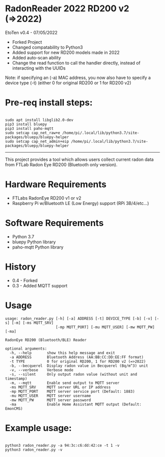 # RadonReader 2022 RD200 v2 (=>2022)


EtoTen v0.4 - 07/05/2022
- Forked Project
- Changed compatability to Python3 
- Added support for new RD200 models made in 2022
- Added auto-scan ability 
- Change the read function to call the handler directly, instead of interacting with the UUIDs

Note: if specifying an (-a) MAC address, you now also have to specify a device type (-t) (either 0 for original RD200 or 1 for RD200 v2)


# Pre-req install steps:

<pre><code>
sudo apt install libglib2.0-dev
pip3 install bluepy
pip3 install paho-mqtt
sudo setcap cap_net_raw+e /home/pi/.local/lib/python3.7/site-packages/bluepy/bluepy-helper
sudo setcap cap_net_admin+eip /home/pi/.local/lib/python3.7/site-packages/bluepy/bluepy-helper
</pre></code>


------------

This project provides a tool which allows users collect current radon data from FTLab Radon Eye RD200 (Bluetooth only version).


# Hardware Requirements
- FTLabs RadonEye RD200 v1 or v2
- Raspberry Pi w/Bluetooth LE (Low Energy) support (RPi 3B/4/etc...)

# Software Requirements
- Python 3.7
- bluepy Python library
- paho-mqtt Python library

# History
- 0.4 - Forked
- 0.3 - Added MQTT support


# Usage
<pre><code>usage: radon_reader.py [-h] [-a] ADDRESS [-t] DEVICE_TYPE [-b] [-v] [-s] [-m] [-ms MQTT_SRV]
                       [-mp MQTT_PORT] [-mu MQTT_USER] [-mw MQTT_PW] [-ma]

RadonEye RD200 (Bluetooth/BLE) Reader

optional arguments:
  -h, --help       show this help message and exit
  -a ADDRESS       Bluetooth Address (AA:BB:CC:DD:EE:FF format)
  -t TYPE          0 for original RD200, 1 for RD200 v2 (=>2022)
  -b, --becquerel  Display radon value in Becquerel (Bq/m^3) unit
  -v, --verbose    Verbose mode
  -s, --silent     Only output radon value (without unit and timestamp)
  -m, --mqtt       Enable send output to MQTT server
  -ms MQTT_SRV     MQTT server URL or IP address
  -mp MQTT_PORT    MQTT server service port (Default: 1883)
  -mu MQTT_USER    MQTT server username
  -mw MQTT_PW      MQTT server password
  -ma              Enable Home Assistant MQTT output (Default: EmonCMS)</code></pre>

# Example usage:
<pre><code>
python3 radon_reader.py -a 94:3c:c6:dd:42:ce -t 1 -v
python3 radon_reader.py -v
</pre></code>
